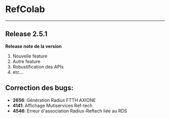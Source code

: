 # RefColab
---
## Release 2.5.1
**Release note de la version**
1. Nouvelle feature
2. Autre feature
3. Robustification des APIs
4. etc...

## Correction des bugs:
* **2656**: Génération Radius FTTH AXIONE
* **4141**: Affichage Mutiservices Ref-tech
* **4546**: Erreur d'association Radius-Reftech liée au RDS

